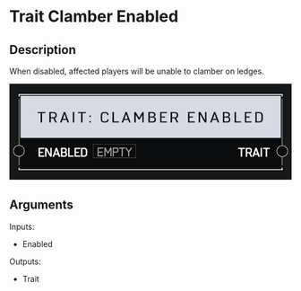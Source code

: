 # Trait Clamber Enabled

## Description

When disabled, affected players will be unable to clamber on ledges.

![Trait Clamber Enabled](../../.gitbook/assets/images/scripting/traits/trait-clamber-enabled.png)

## Arguments

Inputs:

* Enabled

Outputs:

* Trait
